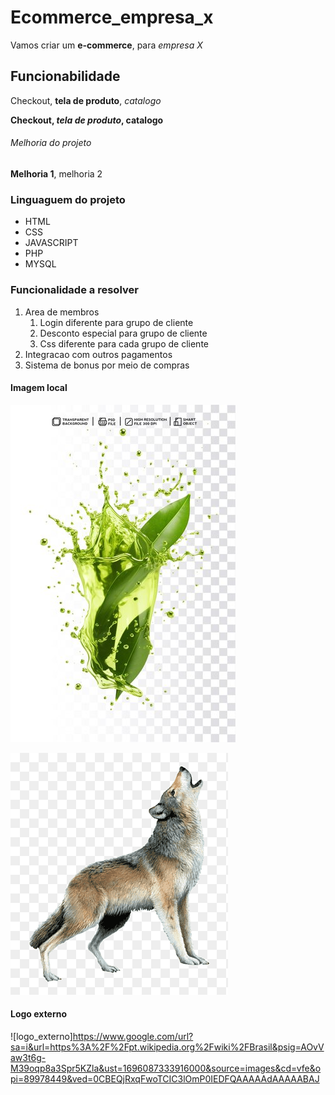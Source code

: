 # Ecommerce_empresa_x

Vamos criar um **e-commerce**, para *empresa X*


## Funcionabilidade

Checkout, **tela de produto**, _catalogo_


**Checkout, _tela de produto_, catalogo**


###### Melhoria do projeto

__Melhoria 1__, melhoria 2



### Linguaguem do projeto

* HTML
* CSS
* JAVASCRIPT
* PHP
* MYSQL


### Funcionalidade a resolver

1. Area de membros
   1. Login diferente para grupo de cliente
   2. Desconto especial para grupo de cliente
   3. Css diferente para cada grupo de cliente
2. Integracao com outros pagamentos
3. Sistema de bonus por meio de compras
   
  
  #### Imagem local

  ![planta](img/splash-green-liquid-with-leaf-air_690834-605%20(1).jpg)

  
  ![](img/png-clipart-wolf-resources-grey-wolf-thumbnail.png)


  #### Logo externo

  ![logo_externo]https://www.google.com/url?sa=i&url=https%3A%2F%2Fpt.wikipedia.org%2Fwiki%2FBrasil&psig=AOvVaw3t6g-M39oqp8a3Spr5KZla&ust=1696087333916000&source=images&cd=vfe&opi=89978449&ved=0CBEQjRxqFwoTCIC3lOmP0IEDFQAAAAAdAAAAABAJ

  